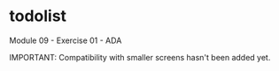 # todolist
Module 09 - Exercise 01 - ADA

IMPORTANT: Compatibility with smaller screens hasn't been added yet.
